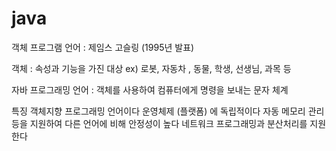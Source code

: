 # java

객체 프로그램 언어 : 제임스 고슬링 (1995년 발표)

객체 : 속성과 기능을 가진 대상 
ex) 로봇, 자동차 , 동물, 학생, 선생님, 과목 등

자바 프로그래밍 언어
: 객체를 사용하여 컴퓨터에게 명령을 보내는 문자 체계

특징
객체지향 프로그래밍 언어이다
운영체제 (플랫폼) 에 독립적이다
자동 메모리 관리 등을 지원하여 다른 언어에 비해 안정성이 높다
네트워크 프로그래밍과 분산처리를 지원한다

